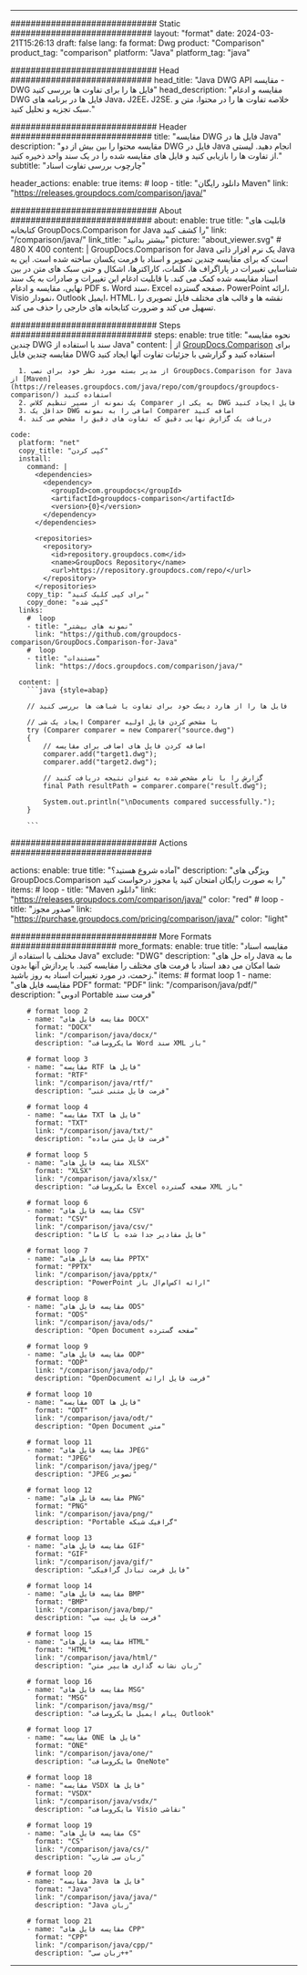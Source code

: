 
---
############################# Static ############################
layout: "format"
date:  2024-03-21T15:26:13
draft: false
lang: fa
format: Dwg
product: "Comparison"
product_tag: "comparison"
platform: "Java"
platform_tag: "java"

############################# Head ############################
head_title: "Java DWG API مقایسه - DWG فایل ها را برای تفاوت ها بررسی کنید"
head_description: "مقایسه و ادغام DWG فایل ها در برنامه های Java، J2EE، J2SE. خلاصه تفاوت ها را در محتوا، متن و سبک تجزیه و تحلیل کنید."

############################# Header ############################
title: "مقایسه DWG فایل ها در Java" 
description: "مقایسه محتوا را بین بیش از دو DWG فایل در Java انجام دهید. لیستی از تفاوت ها را بازیابی کنید و فایل های مقایسه شده را در یک سند واحد ذخیره کنید."
subtitle: "چارچوب بررسی تفاوت اسناد" 

header_actions:
  enable: true
  items:
    #  loop
    - title: "دانلود رایگان Maven"
      link: "https://releases.groupdocs.com/comparison/java/"
      
############################# About ############################
about:
    enable: true
    title: "قابلیت های کتابخانه GroupDocs.Comparison for Java را کشف کنید"
    link: "/comparison/java/"
    link_title: "بیشتر بدانید"
    picture: "about_viewer.svg" # 480 X 400
    content: |
       GroupDocs.Comparison for Java یک نرم افزار ذاتی Java است که برای مقایسه چندین تصویر و اسناد با فرمت یکسان ساخته شده است. این به شناسایی تغییرات در پاراگراف ها، کلمات، کاراکترها، اشکال و حتی سبک های متن در بین اسناد مقایسه شده کمک می کند. با قابلیت ادغام این تغییرات و صادرات به یک سند نهایی، مقایسه و ادغام PDF s، Word سند، Excel صفحه گسترده، PowerPoint ارائه، Visio نمودار، Outlook ایمیل، HTML، نقشه ها و قالب های مختلف فایل تصویری را تسهیل می کند و ضرورت کتابخانه های خارجی را حذف می کند.

############################# Steps ############################
steps:
    enable: true
    title: "نحوه مقایسه چندین DWG سند با استفاده از Java"
    content: |
      از [GroupDocs.Comparison](https://products.groupdocs.com/comparison/java/) برای مقایسه چندین فایل DWG استفاده کنید و گزارشی با جزئیات تفاوت آنها ایجاد کنید
      
      1. از مدیر بسته مورد نظر خود برای نصب GroupDocs.Comparison for Java از [Maven](https://releases.groupdocs.com/java/repo/com/groupdocs/groupdocs-comparison/) استفاده کنید
      2. یک نمونه از مسیر تنظیم کلاس Comparer به یکی از DWG فایل ایجاد کنید
      3. حداقل یک DWG اضافی را به نمونه Comparer اضافه کنید
      4. دریافت یک گزارش نهایی دقیق که تفاوت های دقیق را مشخص می کند
   
    code:
      platform: "net"
      copy_title: "کپی کردن"
      install:
        command: |
          <dependencies>
            <dependency>
              <groupId>com.groupdocs</groupId>
              <artifactId>groupdocs-comparison</artifactId>
              <version>{0}</version>
            </dependency>
          </dependencies>

          <repositories>
            <repository>
              <id>repository.groupdocs.com</id>
              <name>GroupDocs Repository</name>
              <url>https://repository.groupdocs.com/repo/</url>
            </repository>
          </repositories>
        copy_tip: "برای کپی کلیک کنید"
        copy_done: "کپی شده"
      links:
        #  loop
        - title: "نمونه های بیشتر"
          link: "https://github.com/groupdocs-comparison/GroupDocs.Comparison-for-Java"
        #  loop
        - title: "مستندات"
          link: "https://docs.groupdocs.com/comparison/java/"
          
      content: |
        ```java {style=abap}

        // فایل ها را از هارد دیسک خود برای تفاوت یا شباهت ها بررسی کنید

        // ایجاد یک شی Comparer با مشخص کردن فایل اولیه
        try (Comparer comparer = new Comparer("source.dwg") 
        {
            // اضافه کردن فایل های اضافی برای مقایسه
        	comparer.add("target1.dwg");
            comparer.add("target2.dwg");

            // گزارش را با نام مشخص شده به عنوان نتیجه دریافت کنید
            final Path resultPath = comparer.compare("result.dwg"); 

            System.out.println("\nDocuments compared successfully.");
        }
        
        ```            

############################# Actions ############################

actions:
  enable: true
  title: "آماده شروع هستید؟"
  description: "ویژگی های GroupDocs.Comparison را به صورت رایگان امتحان کنید یا مجوز درخواست کنید"
  items:
    #  loop
    - title: "Maven دانلود"
      link: "https://releases.groupdocs.com/comparison/java/"
      color: "red"
        #  loop
    - title: "صدور مجوز"
      link: "https://purchase.groupdocs.com/pricing/comparison/java/"
      color: "light"


############################# More Formats #####################
more_formats:
    enable: true
    title: "مقایسه اسناد مختلف با استفاده از Java"
    exclude: "DWG"
    description: "راه حل های Java ما به شما امکان می دهد اسناد با فرمت های مختلف را مقایسه کنید. با پردازش آنها بدون زحمت، در مورد تغییرات اسناد به روز باشید."
    items: 
        # format loop 1
        - name: "مقایسه فایل های PDF"
          format: "PDF"
          link: "/comparison/java/pdf/"
          description: "ادوبی Portable فرمت سند"

        # format loop 2
        - name: "مقایسه فایل های DOCX"
          format: "DOCX"
          link: "/comparison/java/docx/"
          description: "مایکروسافت Word سند XML باز"

        # format loop 3
        - name: "مقایسه RTF فایل ها"
          format: "RTF"
          link: "/comparison/java/rtf/"
          description: "فرمت فایل متنی غنی"

        # format loop 4
        - name: "مقایسه TXT فایل ها"
          format: "TXT"
          link: "/comparison/java/txt/"
          description: "فرمت فایل متن ساده"

        # format loop 5
        - name: "مقایسه فایل های XLSX"
          format: "XLSX"
          link: "/comparison/java/xlsx/"
          description: "مایکروسافت Excel صفحه گسترده XML باز"

        # format loop 6
        - name: "مقایسه فایل های CSV"
          format: "CSV"
          link: "/comparison/java/csv/"
          description: "فایل مقادیر جدا شده با کاما"

        # format loop 7
        - name: "مقایسه فایل های PPTX"
          format: "PPTX"
          link: "/comparison/java/pptx/"
          description: "PowerPoint ارائه اکس‌ام‌ال باز"

        # format loop 8
        - name: "مقایسه فایل های ODS"
          format: "ODS"
          link: "/comparison/java/ods/"
          description: "Open Document صفحه گسترده"

        # format loop 9
        - name: "مقایسه فایل های ODP"
          format: "ODP"
          link: "/comparison/java/odp/"
          description: "OpenDocument فرمت فایل ارائه"

        # format loop 10
        - name: "مقایسه ODT فایل ها"
          format: "ODT"
          link: "/comparison/java/odt/"
          description: "Open Document متن"

        # format loop 11
        - name: "مقایسه فایل های JPEG"
          format: "JPEG"
          link: "/comparison/java/jpeg/"
          description: "JPEG تصویر"

        # format loop 12
        - name: "مقایسه فایل های PNG"
          format: "PNG"
          link: "/comparison/java/png/"
          description: "Portable گرافیک شبکه"

        # format loop 13
        - name: "مقایسه فایل های GIF"
          format: "GIF"
          link: "/comparison/java/gif/"
          description: "فایل فرمت تبادل گرافیکی"

        # format loop 14
        - name: "مقایسه فایل های BMP"
          format: "BMP"
          link: "/comparison/java/bmp/"
          description: "فرمت فایل بیت مپ"

        # format loop 15
        - name: "مقایسه فایل های HTML"
          format: "HTML"
          link: "/comparison/java/html/"
          description: "زبان نشانه گذاری هایپر متن"

        # format loop 16
        - name: "مقایسه فایل های MSG"
          format: "MSG"
          link: "/comparison/java/msg/"
          description: "پیام ایمیل مایکروسافت Outlook"

        # format loop 17
        - name: "مقایسه ONE فایل ها"
          format: "ONE"
          link: "/comparison/java/one/"
          description: "مایکروسافت OneNote"

        # format loop 18
        - name: "مقایسه VSDX فایل ها"
          format: "VSDX"
          link: "/comparison/java/vsdx/"
          description: "مایکروسافت Visio نقاشی"

        # format loop 19
        - name: "مقایسه فایل های CS"
          format: "CS"
          link: "/comparison/java/cs/"
          description: "زبان سی شارپ"

        # format loop 20
        - name: "مقایسه Java فایل ها"
          format: "Java"
          link: "/comparison/java/java/"
          description: "Java زبان"
          
        # format loop 21
        - name: "مقایسه فایل های CPP"
          format: "CPP"
          link: "/comparison/java/cpp/"
          description: "زبان سی++"
---